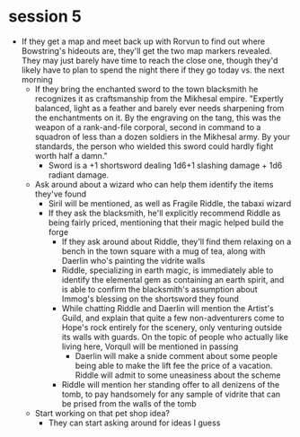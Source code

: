 # session 5

- If they get a map and meet back up with Rorvun to find out where Bowstring's hideouts are, they'll get the two map markers revealed. They may just barely have time to reach the close one, though they'd likely have to plan to spend the night there if they go today vs. the next morning
  - If they bring the enchanted sword to the town blacksmith he recognizes it as craftsmanship from the Mikhesal empire. "Expertly balanced, light as a feather and barely ever needs sharpening from the enchantments on it. By the engraving on the tang, this was the weapon of a rank-and-file corporal, second in command to a squadron of less than a dozen soldiers in the Mikhesal army. By your standards, the person who wielded this sword could hardly fight worth half a damn."
    - Sword is a +1 shortsword dealing 1d6+1 slashing damage + 1d6 radiant damage. 
  - Ask around about a wizard who can help them identify the items they've found
    - Siril will be mentioned, as well as Fragile Riddle, the tabaxi wizard
    - If they ask the blacksmith, he'll explicitly recommend Riddle as being fairly priced, mentioning that their magic helped build the forge
      - If they ask around about Riddle, they'll find them relaxing on a bench in the town square with a mug of tea, along with Daerlin who's painting the vidrite walls
      - Riddle, specializing in earth magic, is immediately able to identify the elemental gem as containing an earth spirit, and is able to confirm the blacksmith's assumption about Immog's blessing on the shortsword they found
      - While chatting Riddle and Daerlin will mention the Artist's Guild, and explain that quite a few non-adventurers come to Hope's rock entirely for the scenery, only venturing outside its walls with guards. On the topic of people who actually like living here, Vorqull will be mentioned in passing
        - Daerlin will make a snide comment about some people being able to make the lift fee the price of a vacation. Riddle will admit to some uneasiness about the scheme
      - Riddle will mention her standing offer to all denizens of the tomb, to pay handsomely for any sample of vidrite that can be prised from the walls of the tomb
  - Start working on that pet shop idea?
    - They can start asking around for ideas I guess
